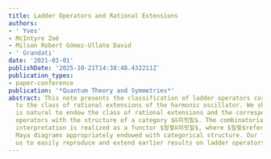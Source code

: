 ```yaml
---
title: Ladder Operators and Rational Extensions
authors:
- ' Yves'
- McIntyre Zoé
- Milson Robert Gómez-Ullate David
- ' Grandati'
date: '2021-01-01'
publishDate: '2025-10-21T14:38:48.432211Z'
publication_types:
- paper-conference
publication: '*Quantum Theory and Symmetries*'
abstract: This note presents the classification of ladder operators corresponding
  to the class of rational extensions of the harmonic oscillator. We show that it
  is natural to endow the class of rational extensions and the corresponding intertwining
  operators with the structure of a category $ℝ피핏핋$. The combinatorial data for this
  interpretation is realized as a functor $필픻ℝ피핏핋$, where $필픻$refers to the set of
  Maya diagrams appropriately endowed with categorical structure. Our formalism allows
  us to easily reproduce and extend earlier results on ladder operators.
---
```

